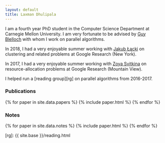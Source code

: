 ```yaml
---
layout: default
title: Laxman Dhulipala
---
```


<!-- ![Laxman]({{ site.base }}/laxman.jpg){:class="img-responsive"} -->

I am a fourth year PhD student in the Computer Science Department at Carnegie Mellon University. I am very fortunate to be advised by [Guy Blelloch][guy] with whom I work on parallel algorithms.

In 2018, I had a very enjoyable summer working with [Jakub Łącki][kuba] on clustering and related problems at Google Research (New York).

In 2017, I had a very enjoyable summer working with [Zoya Svitkina][zoya] on resource-allocation problems at Google Research (Mountain View).

I helped run a [reading group][rg] on parallel algorithms from 2016-2017.

### Publications

{% for paper in site.data.papers %}
  {% include paper.html %}
{% endfor %}

### Notes

{% for paper in site.data.notes %}
  {% include paper.html %}
{% endfor %}

[guy]: http://www.cs.cmu.edu/~guyb/
[kuba]: https://ai.google/research/people/105517
[zoya]: https://sites.google.com/site/zoyasvitkina/
[rg]: {{ site.base }}/reading.html
